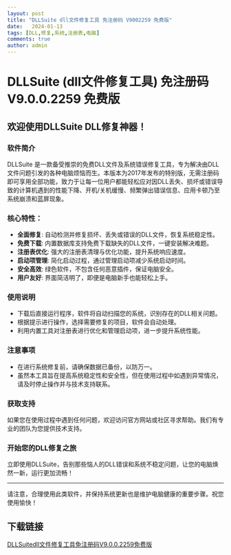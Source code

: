 ```yaml
---
layout: post
title: "DLLSuite dll文件修复工具 免注册码 V9002259 免费版"
date:   2024-01-13
tags: [DLL,修复,系统,注册表,电脑]
comments: true
author: admin
---
```

# DLLSuite (dll文件修复工具) 免注册码 V9.0.0.2259 免费版

## 欢迎使用DLLSuite DLL修复神器！

### 软件简介
DLLSuite 是一款备受推崇的免费DLL文件及系统错误修复工具，专为解决由DLL文件问题引发的各种电脑烦恼而生。本版本为2017年发布的特别版，无需注册码即可享用全部功能，致力于让每一位用户都能轻松应对因DLL丢失、损坏或错误导致的计算机遇到的性能下降、开机/关机缓慢、频繁弹出错误信息、应用卡顿乃至系统崩溃和蓝屏现象。

### 核心特性：
- **全面修复**: 自动检测并修复损坏、丢失或错误的DLL文件，恢复系统稳定性。
- **免费下载**: 内置数据库支持免费下载缺失的DLL文件，一键安装解决难题。
- **注册表优化**: 强大的注册表清理与优化功能，提升系统响应速度。
- **启动项管理**: 简化启动过程，通过管理启动项减少系统启动时间。
- **安全高效**: 绿色软件，不包含任何恶意插件，保证电脑安全。
- **用户友好**: 界面简洁明了，即便是电脑新手也能轻松上手。

### 使用说明
- 下载后直接运行程序，软件将自动扫描您的系统，识别存在的DLL相关问题。
- 根据提示进行操作，选择需要修复的项目，软件会自动处理。
- 利用内置工具对注册表进行优化和管理启动项，进一步提升系统性能。

### 注意事项
- 在进行系统修复前，请确保数据已备份，以防万一。
- 虽然本工具旨在提高系统稳定性和安全性，但在使用过程中如遇到异常情况，请及时停止操作并与技术支持联系。

### 获取支持
如果您在使用过程中遇到任何问题，欢迎访问官方网站或社区寻求帮助。我们有专业的团队为您提供技术支持。

### 开始您的DLL修复之旅
立即使用DLLSuite，告别那些恼人的DLL错误和系统不稳定问题，让您的电脑焕然一新，运行更加流畅！

---

请注意，合理使用此类软件，并保持系统更新也是维护电脑健康的重要步骤。祝您使用愉快！

## 下载链接

[DLLSuitedll文件修复工具免注册码V9.0.0.2259免费版](https://pan.quark.cn/s/26db9d97bb6c)